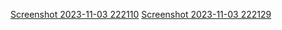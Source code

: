 
[Screenshot 2023-11-03 222110](https://github.com/GauravWagh18/tasky-app/assets/141141098/063945b6-30e4-45e9-a004-969485e24601)
[Screenshot 2023-11-03 222129](https://github.com/GauravWagh18/tasky-app/assets/141141098/cbf0b202-1778-421a-b0b7-d93547d538de) 
 
 
